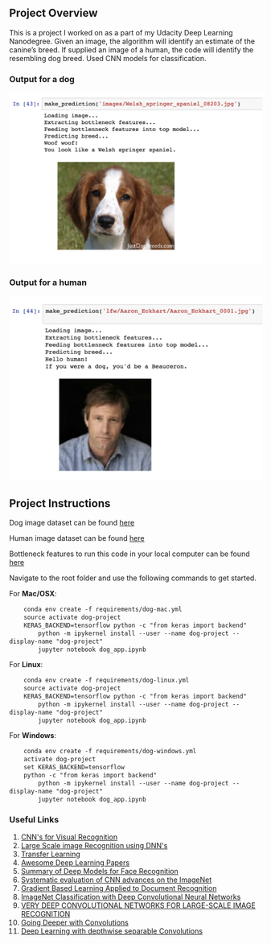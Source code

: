
[image1]: ./images/sample1.png "Sample Output"
[image2]: ./images/sample2.png "Sample Human Output"

## Project Overview

This is a project I worked on as a part of my Udacity Deep Learning Nanodegree. Given an image, the algorithm will identify an estimate of the canine’s breed. If supplied an image of a human, the code will identify the resembling dog breed. Used CNN models for classification.

### Output for a dog

![Sample Output][image1]

### Output for a human

![Sample Human Output][image2]

## Project Instructions

Dog image dataset can be found [here](https://s3-us-west-1.amazonaws.com/udacity-aind/dog-project/dogImages.zip)

Human image dataset can be found [here](https://s3-us-west-1.amazonaws.com/udacity-aind/dog-project/lfw.zip)

Bottleneck features to run this code in your local computer can be found [here](https://s3-us-west-1.amazonaws.com/udacity-aind/dog-project/DogVGG16Data.npz)

Navigate to the root folder and use the following commands to get started.

For __Mac/OSX__:
```
	conda env create -f requirements/dog-mac.yml
	source activate dog-project
	KERAS_BACKEND=tensorflow python -c "from keras import backend"
        python -m ipykernel install --user --name dog-project --display-name "dog-project"
        jupyter notebook dog_app.ipynb
```

For __Linux__:
```
	conda env create -f requirements/dog-linux.yml
	source activate dog-project
	KERAS_BACKEND=tensorflow python -c "from keras import backend"
        python -m ipykernel install --user --name dog-project --display-name "dog-project"
        jupyter notebook dog_app.ipynb
```

For __Windows__:
```
	conda env create -f requirements/dog-windows.yml
	activate dog-project
	set KERAS_BACKEND=tensorflow
	python -c "from keras import backend"
        python -m ipykernel install --user --name dog-project --display-name "dog-project"
        jupyter notebook dog_app.ipynb
```

### Useful Links

1. [CNN's for Visual Recognition](http://cs231n.github.io/)
2. [Large Scale image Recognition using DNN's](https://arxiv.org/pdf/1409.1556.pdf)
3. [Transfer Learning](http://cs231n.github.io/transfer-learning/)
4. [Awesome Deep Learning Papers](https://github.com/terryum/awesome-deep-learning-papers)
5. [Summary of Deep Models for Face Recognition](http://cs.wellesley.edu/~vision/slides/Qianli_summary_deep_face_models.pdf)
6. [Systematic evaluation of CNN advances on the ImageNet](https://arxiv.org/abs/1606.02228)
7. [Gradient Based Learning Applied to Document Recognition](http://yann.lecun.com/exdb/publis/pdf/lecun-01a.pdf)
8. [ImageNet Classification with Deep Convolutional Neural Networks](https://papers.nips.cc/paper/4824-imagenet-classification-with-deep-convolutional-neural-networks.pdf)
9. [VERY DEEP CONVOLUTIONAL NETWORKS FOR LARGE-SCALE IMAGE RECOGNITION](https://arxiv.org/pdf/1409.1556.pdf)
10. [Going Deeper with Convolutions](https://www.cs.unc.edu/~wliu/papers/GoogLeNet.pdf)
11. [Deep Learning with depthwise separable Convolutions](https://arxiv.org/pdf/1610.02357.pdf)

	
	
